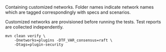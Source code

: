 Containing customized networks. Folder names indicate network names which are tagged correspondingly with specs and scenarios.

Customized networks are provisioned before running the tests. Test reports are collected independently.

```
mvn clean verify \
    -Dnetworks=plugins -DTF_VAR_consensus=raft \
    -Dtags=plugin-security
```
